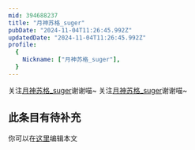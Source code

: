 ```yaml
---
mid: 394688237
title: "月神苏格_suger"
pubDate: "2024-11-04T11:26:45.992Z"
updatedDate: "2024-11-04T11:26:45.992Z"
profile:
  {
    Nickname: ["月神苏格_suger"],
  }
---
```


关注[月神苏格_suger](https://space.bilibili.com/394688237)谢谢喵~ 关注[月神苏格_suger](https://space.bilibili.com/394688237)谢谢喵~

## 此条目有待补充
你可以在[这里](https://github.com/Yuhanawa/VTuber.ICU-Content/edit/master/v/月神苏格_suger/index.md)编辑本文
